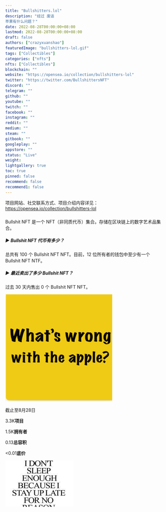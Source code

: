 ```yaml
---
title: "Bullshitters.lol"
description: "经过 废话
苹果有什么问题？"
date: 2022-08-28T00:00:00+08:00
lastmod: 2022-08-28T00:00:00+08:00
draft: false
authors: ["crazyxuanshao"]
featuredImage: "bullshitters-lol.gif"
tags: ["Collectibles"]
categories: ["nfts"]
nfts: ["Collectibles"]
blockchain: ""
website: "https://opensea.io/collection/bullshitters-lol"
twitter: "https://twitter.com/BullshittersNFT"
discord: ""
telegram: ""
github: ""
youtube: ""
twitch: ""
facebook: ""
instagram: ""
reddit: ""
medium: ""
steam: ""
gitbook: ""
googleplay: ""
appstore: ""
status: "Live"
weight: 
lightgallery: true
toc: true
pinned: false
recommend: false
recommend1: false
---
```

项目网站、社交联系方式、项目介绍内容详见：https://opensea.io/collection/bullshitters-lol

##### 

Bullshit NFT 是一个 NFT（非同质代币）集合。存储在区块链上的数字艺术品集合。

##### ▶ Bullshit NFT 代币有多少？

总共有 100 个 Bullshit NFT NFT。目前，12 位所有者的钱包中至少有一个 Bullshit NFT NTF。

##### ▶ 最近卖出了多少 Bullshit NFT？

过去 30 天内售出 0 个 Bullshit NFT NFT。

![sinfis](sinfis.png)

截止至8月28日

3.3K**项目**

1.5K**拥有者**

0.13**总容积**

<0.01**底价**

![infias](infias.png)